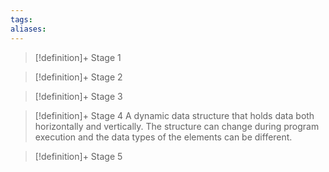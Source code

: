 ```yaml
---
tags:
aliases:
---
```


> [!definition]+ Stage 1
>

> [!definition]+ Stage 2
>

> [!definition]+ Stage 3
>

> [!definition]+ Stage 4
> A dynamic data structure that holds data both horizontally and vertically. The structure can change during program execution and the data types of the elements can be different.

> [!definition]+ Stage 5
>



